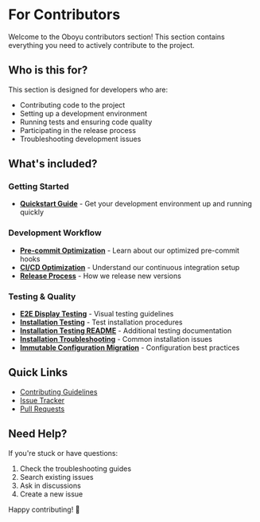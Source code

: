 # For Contributors

Welcome to the Oboyu contributors section! This section contains everything you need to actively contribute to the project.

## Who is this for?

This section is designed for developers who are:
- Contributing code to the project
- Setting up a development environment
- Running tests and ensuring code quality
- Participating in the release process
- Troubleshooting development issues

## What's included?

### Getting Started
- **[Quickstart Guide](quickstart.md)** - Get your development environment up and running quickly

### Development Workflow
- **[Pre-commit Optimization](pre-commit-optimization.md)** - Learn about our optimized pre-commit hooks
- **[CI/CD Optimization](ci-cd-optimization.md)** - Understand our continuous integration setup
- **[Release Process](release-process.md)** - How we release new versions

### Testing & Quality
- **[E2E Display Testing](e2e_display_testing.md)** - Visual testing guidelines
- **[Installation Testing](installation-testing.md)** - Test installation procedures
- **[Installation Testing README](installation-testing-readme.md)** - Additional testing documentation
- **[Installation Troubleshooting](installation-troubleshooting.md)** - Common installation issues
- **[Immutable Configuration Migration](immutable-configuration-migration.md)** - Configuration best practices

## Quick Links

- [Contributing Guidelines](https://github.com/sonesuke/oboyu/blob/main/CONTRIBUTING.md)
- [Issue Tracker](https://github.com/sonesuke/oboyu/issues)
- [Pull Requests](https://github.com/sonesuke/oboyu/pulls)

## Need Help?

If you're stuck or have questions:
1. Check the troubleshooting guides
2. Search existing issues
3. Ask in discussions
4. Create a new issue

Happy contributing! 🚀